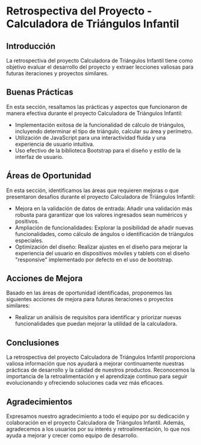 # Retrospectiva del Proyecto - Calculadora de Triángulos Infantil

## Introducción
La retrospectiva del proyecto Calculadora de Triángulos Infantil tiene como objetivo evaluar el desarrollo del proyecto y extraer lecciones valiosas para futuras iteraciones y proyectos similares.

## Buenas Prácticas
En esta sección, resaltamos las prácticas y aspectos que funcionaron de manera efectiva durante el proyecto Calculadora de Triángulos Infantil:
- Implementación exitosa de la funcionalidad de cálculo de triángulos, incluyendo determinar el tipo de triángulo, calcular su área y perímetro.
- Utilización de JavaScript para una interactividad fluida y una experiencia de usuario intuitiva.
- Uso efectivo de la biblioteca Bootstrap para el diseño y estilo de la interfaz de usuario.

## Áreas de Oportunidad
En esta sección, identificamos las áreas que requieren mejoras o que presentaron desafíos durante el proyecto Calculadora de Triángulos Infantil:
- Mejora en la validación de datos de entrada: Añadir una validación más robusta para garantizar que los valores ingresados sean numéricos y positivos.
- Ampliación de funcionalidades: Explorar la posibilidad de añadir nuevas funcionalidades, como cálculo de ángulos o identificación de triángulos especiales.
- Optimización del diseño: Realizar ajustes en el diseño para mejorar la experiencia del usuario en dispositivos móviles y tablets con el diseño "responsive" implementado por defecto en el uso de bootstrap.

## Acciones de Mejora
Basado en las áreas de oportunidad identificadas, proponemos las siguientes acciones de mejora para futuras iteraciones o proyectos similares:
- Realizar un análisis de requisitos para identificar y priorizar nuevas funcionalidades que puedan mejorar la utilidad de la calculadora.

## Conclusiones
La retrospectiva del proyecto Calculadora de Triángulos Infantil proporciona valiosa información que nos ayudará a mejorar continuamente nuestras prácticas de desarrollo y la calidad de nuestros productos. Reconocemos la importancia de la retroalimentación y el aprendizaje continuo para seguir evolucionando y ofreciendo soluciones cada vez más eficaces.

## Agradecimientos
Expresamos nuestro agradecimiento a todo el equipo por su dedicación y colaboración en el proyecto Calculadora de Triángulos Infantil. Además, agradecemos a los usuarios por su interés y retroalimentación, lo que nos ayuda a mejorar y crecer como equipo de desarrollo.
